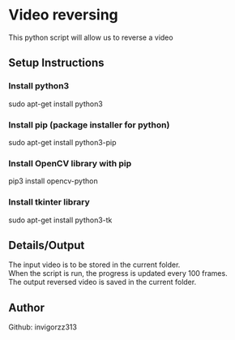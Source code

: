 # Video reversing
This python script will allow us to reverse a video  

## Setup Instructions
### Install python3
sudo apt-get install python3
### Install pip (package installer for python)
sudo apt-get install python3-pip
### Install OpenCV library with pip
pip3 install opencv-python
### Install tkinter library
sudo apt-get install python3-tk

## Details/Output
The input video is to be stored in the current folder.  
When the script is run, the progress is updated every 100 frames.  
The output reversed video is saved in the current folder.  

## Author
Github: invigorzz313